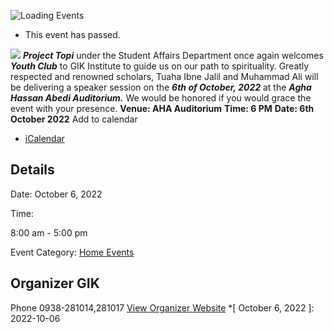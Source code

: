 ![Loading Events](https://giki.edu.pk/event/youth-club-wind-of-change-in-gik/)
  * This event has passed.


![](https://giki.edu.pk/wp-content/uploads/2022/10/Youth-Club.jpg)
**_Project Topi_** under the Student Affairs Department once again welcomes **_Youth Club_** to GIK Institute to guide us on our path to spirituality.
Greatly respected and renowned scholars, Tuaha Ibne Jalil and Muhammad Ali will be delivering a speaker session on the **_6th of October, 2022_** at the **_Agha Hassan Abedi Auditorium._**
We would be honored if you would grace the event with your presence.
**Venue: AHA Auditorium**
**Time: 6 PM**
**Date: 6th October 2022**
Add to calendar 
  * [ iCalendar ](webcal://giki.edu.pk/event/youth-club-wind-of-change-in-gik/?ical=1)


##  Details  

Date: 
     October 6, 2022  

Time: 
    
8:00 am - 5:00 pm  

Event Category:
    [Home Events](https://giki.edu.pk/events/category/home_events/)
## Organizer      GIK  

Phone 
     0938-281014,281017       [View Organizer Website](https://www.giki.edu.pk)
  *[ October 6, 2022 ]: 2022-10-06
